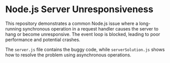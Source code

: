# Node.js Server Unresponsiveness

This repository demonstrates a common Node.js issue where a long-running synchronous operation in a request handler causes the server to hang or become unresponsive.  The event loop is blocked, leading to poor performance and potential crashes.

The `server.js` file contains the buggy code, while `serverSolution.js` shows how to resolve the problem using asynchronous operations.